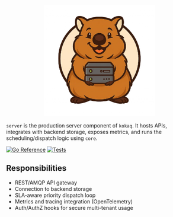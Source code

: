 <div align="center">
  <img height="300" src="https://github.com/kokaq/.github/blob/main/kokaq-server.png" alt="cute quokka as kokaq logo"/>
</div>

`server` is the production server component of `kokaq`. It hosts APIs, integrates with backend storage, exposes metrics, and runs the scheduling/dispatch logic using `core`.

[![Go Reference](https://pkg.go.dev/badge/github.com/kokaq/server.svg)](https://pkg.go.dev/github.com/kokaq/server)
[![Tests](https://github.com/kokaq/server/actions/workflows/go.yml/badge.svg)](https://github.com/kokaq/server/actions/workflows/go.yml)

## Responsibilities
- REST/AMQP API gateway
- Connection to backend storage
- SLA-aware priority dispatch loop
- Metrics and tracing integration (OpenTelemetry)
- Auth/AuthZ hooks for secure multi-tenant usage
